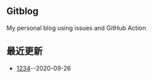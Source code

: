 ## Gitblog
My personal blog using issues and GitHub Action
## 最近更新
- [1234](https://github.com/chaleaoch/gitblog/issues/3)--2020-09-26
